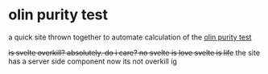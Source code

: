 # olin purity test
a quick site thrown together to automate calculation of the [olin purity test](https://franklyspeakingnews.com/2022/03/the-olin-purity-test/)

~~is svelte overkill? absolutely. do i care? no svelte is love svelte is life~~
the site has a server side component now its not overkill ig

